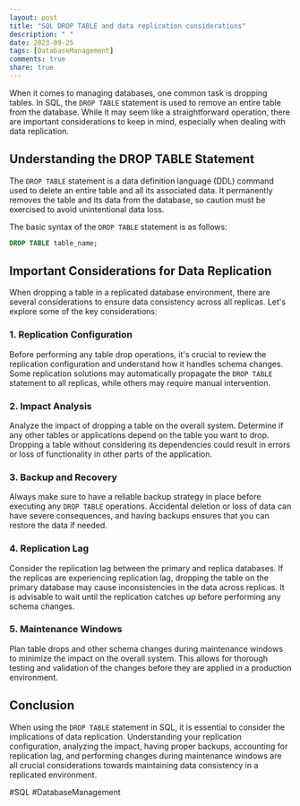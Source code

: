 ```yaml
---
layout: post
title: "SQL DROP TABLE and data replication considerations"
description: " "
date: 2023-09-25
tags: [DatabaseManagement]
comments: true
share: true
---
```


When it comes to managing databases, one common task is dropping tables. In SQL, the `DROP TABLE` statement is used to remove an entire table from the database. While it may seem like a straightforward operation, there are important considerations to keep in mind, especially when dealing with data replication.

## Understanding the DROP TABLE Statement
The `DROP TABLE` statement is a data definition language (DDL) command used to delete an entire table and all its associated data. It permanently removes the table and its data from the database, so caution must be exercised to avoid unintentional data loss.

The basic syntax of the `DROP TABLE` statement is as follows:
```sql
DROP TABLE table_name;
```

## Important Considerations for Data Replication
When dropping a table in a replicated database environment, there are several considerations to ensure data consistency across all replicas. Let's explore some of the key considerations:

### 1. Replication Configuration
Before performing any table drop operations, it's crucial to review the replication configuration and understand how it handles schema changes. Some replication solutions may automatically propagate the `DROP TABLE` statement to all replicas, while others may require manual intervention.

### 2. Impact Analysis
Analyze the impact of dropping a table on the overall system. Determine if any other tables or applications depend on the table you want to drop. Dropping a table without considering its dependencies could result in errors or loss of functionality in other parts of the application.

### 3. Backup and Recovery
Always make sure to have a reliable backup strategy in place before executing any `DROP TABLE` operations. Accidental deletion or loss of data can have severe consequences, and having backups ensures that you can restore the data if needed.

### 4. Replication Lag
Consider the replication lag between the primary and replica databases. If the replicas are experiencing replication lag, dropping the table on the primary database may cause inconsistencies in the data across replicas. It is advisable to wait until the replication catches up before performing any schema changes.

### 5. Maintenance Windows
Plan table drops and other schema changes during maintenance windows to minimize the impact on the overall system. This allows for thorough testing and validation of the changes before they are applied in a production environment.

## Conclusion
When using the `DROP TABLE` statement in SQL, it is essential to consider the implications of data replication. Understanding your replication configuration, analyzing the impact, having proper backups, accounting for replication lag, and performing changes during maintenance windows are all crucial considerations towards maintaining data consistency in a replicated environment.

#SQL #DatabaseManagement